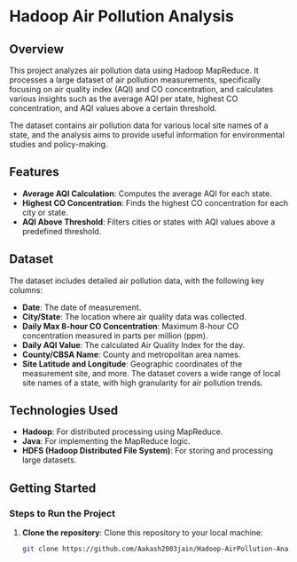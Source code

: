 # Hadoop Air Pollution Analysis

## Overview
This project analyzes air pollution data using Hadoop MapReduce. It processes a large dataset of air pollution measurements, specifically focusing on air quality index (AQI) and CO concentration, and calculates various insights such as the average AQI per state, highest CO concentration, and AQI values above a certain threshold.

The dataset contains air pollution data for various local site names of a state, and the analysis aims to provide useful information for environmental studies and policy-making.

## Features
- **Average AQI Calculation**: Computes the average AQI for each state.
- **Highest CO Concentration**: Finds the highest CO concentration for each city or state.
- **AQI Above Threshold**: Filters cities or states with AQI values above a predefined threshold.

## Dataset 
The dataset includes detailed air pollution data, with the following key columns:

- **Date**: The date of measurement.
- **City/State**: The location where air quality data was collected.
- **Daily Max 8-hour CO Concentration**: Maximum 8-hour CO concentration measured in parts per million (ppm).
- **Daily AQI Value**: The calculated Air Quality Index for the day.
- **County/CBSA Name**: County and metropolitan area names.
- **Site Latitude and Longitude**: Geographic coordinates of the measurement site,
and more.
The dataset covers a wide range of local site names of a state, with high granularity for air pollution trends.

## Technologies Used
- **Hadoop**: For distributed processing using MapReduce.
- **Java**: For implementing the MapReduce logic.
- **HDFS (Hadoop Distributed File System)**: For storing and processing large datasets.

## Getting Started
### Steps to Run the Project

1. **Clone the repository**:
   Clone this repository to your local machine:
   ```bash
   git clone https://github.com/Aakash2003jain/Hadoop-AirPollution-Analysis.git
   ```
